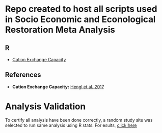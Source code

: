 # Repo created to host all scripts used in Socio Economic and Econological Restoration Meta Analysis

## R  

* [Cation Exchange Capacity](https://github.com/FelipeSBarros/RestorationMetaAnalysis/blob/master/R/Calculating_SoilCEC.R)  

## References  

* **Cation Exchange Capacity:** [Hengl et al. 2017](http://journals.plos.org/plosone/article?id=10.1371/journal.pone.0169748)  

# Analysis Validation  

To certify all analysis have been done correctly, a random study site was selected to run same analysis using R stats.
For esults, [click here](https://felipesbarros.github.io/RestorationMetaAnalysis/R/AnalysisValidation.html)  

